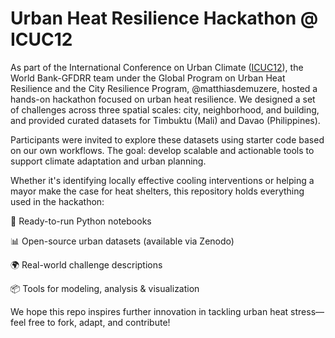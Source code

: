 # Urban Heat Resilience Hackathon @ ICUC12

As part of the International Conference on Urban Climate ([ICUC12]([url](https://icuc12.eu/))), the World Bank-GFDRR team under the Global Program on Urban Heat Resilience and the City Resilience Program, @matthiasdemuzere, hosted a hands-on hackathon focused on urban heat resilience. We designed a set of challenges across three spatial scales: city, neighborhood, and building, and provided curated datasets for Timbuktu (Mali) and Davao (Philippines).

Participants were invited to explore these datasets using starter code based on our own workflows. The goal: develop scalable and actionable tools to support climate adaptation and urban planning.

Whether it's identifying locally effective cooling interventions or helping a mayor make the case for heat shelters, this repository holds everything used in the hackathon:

🔧 Ready-to-run Python notebooks

📊 Open-source urban datasets (available via Zenodo)

🌍 Real-world challenge descriptions

📦 Tools for modeling, analysis & visualization

We hope this repo inspires further innovation in tackling urban heat stress—feel free to fork, adapt, and contribute!

